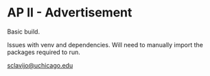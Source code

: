 # AP II - Advertisement

Basic build.

Issues with venv and dependencies. Will need to manually import the packages required to run. 

sclavijo@uchicago.edu
